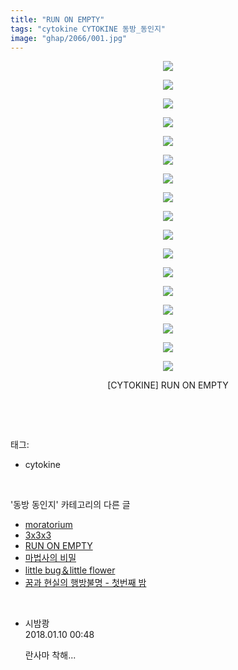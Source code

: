 ```yaml
---
title: "RUN ON EMPTY"
tags: "cytokine CYTOKINE 동방_동인지"
image: "ghap/2066/001.jpg"
---
```

<div class="article">
<p style="text-align: center; clear: none; float: none;"><img src="{{ site.nasurl }}/ghap/2066/001.jpg"/></p>
<p style="text-align: center; clear: none; float: none;"><img src="{{ site.nasurl }}/ghap/2066/002.jpg"/></p>
<p style="text-align: center; clear: none; float: none;"><img src="{{ site.nasurl }}/ghap/2066/003.jpg"/></p>
<p style="text-align: center; clear: none; float: none;"><img src="{{ site.nasurl }}/ghap/2066/004.jpg"/></p>
<p style="text-align: center; clear: none; float: none;"><img src="{{ site.nasurl }}/ghap/2066/005.jpg"/></p>
<p style="text-align: center; clear: none; float: none;"><img src="{{ site.nasurl }}/ghap/2066/006.jpg"/></p>
<p style="text-align: center; clear: none; float: none;"><img src="{{ site.nasurl }}/ghap/2066/007.jpg"/></p>
<p style="text-align: center; clear: none; float: none;"><img src="{{ site.nasurl }}/ghap/2066/008.jpg"/></p>
<p style="text-align: center; clear: none; float: none;"><img src="{{ site.nasurl }}/ghap/2066/009.jpg"/></p>
<p style="text-align: center; clear: none; float: none;"><img src="{{ site.nasurl }}/ghap/2066/010.jpg"/></p>
<p style="text-align: center; clear: none; float: none;"><img src="{{ site.nasurl }}/ghap/2066/011.jpg"/></p>
<p style="text-align: center; clear: none; float: none;"><img src="{{ site.nasurl }}/ghap/2066/012.jpg"/></p>
<p style="text-align: center; clear: none; float: none;"><img src="{{ site.nasurl }}/ghap/2066/013.jpg"/></p>
<p style="text-align: center; clear: none; float: none;"><img src="{{ site.nasurl }}/ghap/2066/014.jpg"/></p>
<p style="text-align: center; clear: none; float: none;"><img src="{{ site.nasurl }}/ghap/2066/015.jpg"/></p>
<p style="text-align: center; clear: none; float: none;"><img src="{{ site.nasurl }}/ghap/2066/016.jpg"/></p>
<p style="text-align: center; clear: none; float: none;"><img src="{{ site.nasurl }}/ghap/2066/017.jpg"/></p>
<p style="text-align: center; clear: none; float: none;">[CYTOKINE] RUN ON EMPTY</p>
<p><br/></p>
</div><br/>
<div class="tagTrail">
<p>태그: </p>
<ul>
<li>cytokine</li>
</ul>
</div><br/>
<div class="another">
<p>'동방 동인지' 카테고리의 다른 글</p>
<ul>
<li><a href="/2016-09-09-ghap_2068">moratorium</a></li>
<li><a href="/2016-09-09-ghap_2067">3x3x3</a></li>
<li><a href="/2016-09-09-ghap_2066">RUN ON EMPTY</a></li>
<li><a href="/2016-09-09-ghap_2064">마법사의 비밀</a></li>
<li><a href="/2016-09-09-ghap_2063">little bug＆little flower</a></li>
<li><a href="/2016-09-09-ghap_2062">꿈과 현실의 행방불명 - 첫번째 밤</a></li>
</ul>
</div><br/>
<div class="cb_module cb_fluid">
<div class="cb_wrt cb_profile">
<div class="comment">
<ul>
<li class="cb_thumb_off" id="comment15170656">
<div class="cb_comment_area">
<div class="cb_info_area">
<div class="cb_section">
<span class="cb_nick_name">시밤쾅</span>
</div>
<div class="cb_section">
<span class="cb_date">2018.01.10 00:48 </span>
</div>
</div>
<div class="cb_dsc_comment">
<p class="cb_dsc">
											란사마 착해...
										</p>
</div>
</div></li>
</ul>
</div>
</div><!-- commentList close -->
</div><br/>
